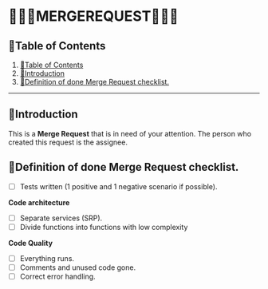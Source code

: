 # 🤍🩵💜MERGEREQUEST💜🩵🤍

## 📘Table of Contents

1. [📘Table of Contents](#📘table-of-contents)
2. [🖖Introduction](#🖖introduction)
3. [📎Definition of done Merge Request checklist.](#📎definition-of-done-merge-request-checklist)

---

## 🖖Introduction

This is a **Merge Request** that is in need of your attention. The person who created this request is the assignee.

## 📎Definition of done Merge Request checklist.
* [ ] Tests written (1 positive and 1 negative scenario if possible).

**Code architecture**
* [ ] Separate services (SRP).
* [ ] Divide functions into functions with low complexity

**Code Quality**
* [ ] Everything runs.
* [ ] Comments and unused code gone.
* [ ] Correct error handling.